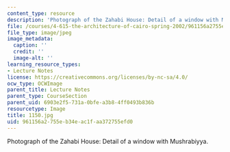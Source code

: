 ```yaml
---
content_type: resource
description: 'Photograph of the Zahabi House: Detail of a window with Mushrabiyya.'
file: /courses/4-615-the-architecture-of-cairo-spring-2002/961156a2755eb34eac1faa372755efd0_1150.jpg
file_type: image/jpeg
image_metadata:
  caption: ''
  credit: ''
  image-alt: ''
learning_resource_types:
- Lecture Notes
license: https://creativecommons.org/licenses/by-nc-sa/4.0/
ocw_type: OCWImage
parent_title: Lecture Notes
parent_type: CourseSection
parent_uid: 6903e2f5-731a-0bfe-a3b8-4ff0493b836b
resourcetype: Image
title: 1150.jpg
uid: 961156a2-755e-b34e-ac1f-aa372755efd0
---
```

Photograph of the Zahabi House: Detail of a window with Mushrabiyya.